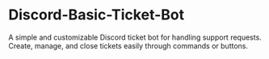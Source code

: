 # Discord-Basic-Ticket-Bot
A simple and customizable Discord ticket bot for handling support requests. Create, manage, and close tickets easily through commands or buttons.
